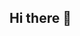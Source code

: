 ## Hi there 👋

<!--
**PearlN04/PearlN04** is a ✨ _special_ ✨ repository because its `README.md` (this file) appears on your GitHub profile.
I’m Pheliswa — passionate about crafting clean, efficient code 💻⭐  
Focused on building solutions that address real-world problems with precision and quality ✨  

- 🔭 I’m currently working on real-world projects that make a difference  
- 🌱 I’m continuously learning new technologies and best coding practices  
- 👯 I’m open to collaborating on meaningful projects  
- 💬 Ask me about coding, software development, and problem-solving  
- 📫 How to reach me: [LinkedIn](https://www.linkedin.com/in/your-linkedin](https://www.linkedin.com/in/pheliswa-nontsanga-89036b231/) 
- 😄 Pronouns: she/her  
- ⚡ Fun fact: I believe clean code is a form of art  
-->
